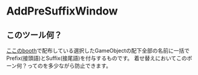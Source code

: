 # AddPreSuffixWindow
## このツール何？
[ここのbooth](https://meronmks.booth.pm/items/2764237)で配布している選択したGameObjectの配下全部の名前に一括でPrefix(接頭語)とSuffix(接尾語)を付与するものです。
着せ替えにおいてこのボーン何？ってのを多少ながら防止できます。
